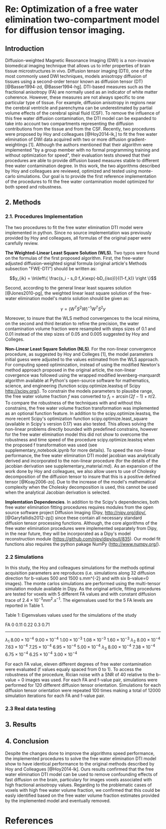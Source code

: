 # Re: Optimization of a free water elimination two-compartment model for diffusion tensor imaging.

## Introduction

Diffusion-weighted Magnetic Resonance Imaging (DWI) is a non-invasive biomedical
imaging technique that allows us to infer properties of brain tissue
microstructures in vivo. Diffusion tensor imaging (DTI), one of the most
commonly used DWI techniques, models anisotropy diffusion of tissues using a
second-order tensor known as diffusion tensor (DT) [@Basser1994-zd, @Basser1994-hg]. DTI-based measures such as the fractional anisotropy (FA) are
normally used as an indicator of white matter coherence. However, these measures
are not always specific to one particular type of tissue. For example, diffusion
anisotropy in regions near the cerebral ventricle and parenchyma can be
underestimated by partial volume effects of the cerebral spinal fluid (CSF). To
remove the influence of this free water diffusion contamination, the DTI model
can be expanded to take into account two compartments representing the diffusion
contributions from the tissue and from the CSF. Recently, two procedures were
proposed by Hoy and colleagues [@Hoy2014-lk,] to fit the free water elimination of
DWI data acquired with two or more diffusion gradient-weightings [1]. Although
the authors mentioned that their algorithm were implemented "by a group member
with no formal programming training and without optimization for speed", their
evaluation tests showed that their procedures are able to provide diffusion
based measures stable to different free water contamination degree. In this
work, the two algorithms described by Hoy and colleagues are reviewed, optimized
and tested using monte-carlo simulations. Our goal is to provide the first
reference implementation of the procedures to fit the free water contamination
model optimized for both speed and robustness.

## 2. Methods

### 2.1. Procedures Implementation
The two procedures to fit the free water elimination DTI model were implemented
in python. Since no source implementation was previously provided by Hoy and
colleagues, all formulas of the original paper were carefully review.

**The Weighted-Linear Least Square Solution (WLS).** Two typos were found
on the formulas of the first proposed algorithm. First, the free-water adjusted
diffusion-weighted signal formula (original article's Methods subsection
"FWE-DTI") should be written as:

$$y_{ik} = \ln\left\{ \frac{s_i - s_0 f_k\exp(-bD_{iso})}{(1-f_k)} \right \}$$

Second, according to the general linear least squares solution [@Jones2010-pg],
the weighted linear least square solution of the free-water elimination model's
matrix solution should be given as:

$$\gamma = (W^TS^2W)^{-1}W^{T}S^{2}y$$

Moreover, to insure that the WLS method convergences to the local minima,
on the second and third iteration to refine the precision, the water
contamination volume fraction were resampled with steps sizes of 0.1 and 0.01
instead of the step sizes of 0.05 and 0.005 suggested by Hoy and Colleges.

**Non-Linear Least Square Solution (NLS)**. For the non-linear convergence
procedure, as suggested by Hoy and Colleges [1], the model parameters initial
guess were adjusted to the values estimated from the WLS approach. For computing
speed optiminzation, instead of using the modified Newton's method approach
proposed in the original article, the non-linear covergence was followed using
the wrapped modified levenberg-marquardt algorithm available at Python's
open-source software for mathematics, science, and engineering
(function scipy.optimize.leastsq of Scipy http://scipy.org/). To constrain the
models parameters to plausibe range, the free water volume fraction $f$ was
converted to $f_t = \arcsin (2f-1) + \pi / 2$. To compare the robustness of the
techniques with and without this constrains, the free water volume fraction
transformation was implemented as an optional function feature. In addition to
the scipy.optimize.leastsq, the more recent Scipy's optimization function
scipy.optimize.least_square (available in Scipy's version 0.17) was also tested.
This allows solving the non-linear problems directly bounded with predefined
constrains, however for the free water elimination model this did not show to
overcome the robustness and time speed of the procedure scipy.optimize.leastsq
when the proposed f transformation was used (see supplementary_notebook.ipynb
for more details). To speed the non-linear performance, the free water
elimination DTI model jacobian was analytically derived and incorporated to the
non-linear procedure (for the details of the jacobian derivation see
supplementary_material.md). As an expansion of the work done by Hoy and
colleagues, we also allow users to use of Cholesky decomposition of the
diffusion tensor to insure that this is a positive defined tensor
[@Koay2006-zo]. Due to the increase of the model's mathematical complexity when
the Cholesky decomposition is used, this cannot be used when the analytical
Jacobian derivation is selected.

**Implemtation Dependencies**. In addition to the Scipy's dependencies, both
free water elimination fitting procedures requires modules from the open source
software project Diffusion Imaging (Dipy, http://nipy.org/dipy/,  [@Garyfallidis2012-zp]) since these contain all necessary standard diffusion
tensor processing functions. Although, the core algorithms of the free water
elimination procedures were implemented separately from Dipy, in the near
future, they will be incorporated as a Dipy's model reconstruction module
(https://github.com/nipy/dipy/pull/835). Our model fit functions also requires
the python pakage NumPy (http://www.numpy.org/).

### 2.2 Simulations
In this study, the Hoy and colleagues simulations for the methods optimal
acquisition parameters are reproduces (i.e. simulations along 32 diffusion
direction for b-values 500 and 1500 s.mm^{-2} and with six b-value=0 images).
The monte carlos simulations are performed using the multi-tensor simulation
module available in Dipy. As the original article, fitting procedures are
tested for voxels with 5 different FA values and with constant diffusion trace
of $2.4 \times 10^{-3} mm^{2}.s^{-1}$. The eigenvalues used for the 5 FA levels
are reported in Table 1.

Table 1: Eigenvalues values used for the simulations of the study

FA            0                      0.11                   0.22                   0.3                    0.71
------------ ---------------------- ---------------------- ---------------------- ---------------------- ----------------------
$\lambda_1$  $8.00 \times 10^{-4}$  $9.00 \times 10^{-4}$  $1.00 \times 10^{-3}$  $1.08 \times 10^{-3}$  $1.60 \times 10^{-3}$
$\lambda_2$  $8.00 \times 10^{-4}$  $7.63 \times 10^{-4}$  $7.25 \times 10^{-4}$  $6.95 \times 10^{-4}$  $5.00 \times 10^{-4}$
$\lambda_3$  $8.00 \times 10^{-4}$  $7.38 \times 10^{-4}$  $6.75 \times 10^{-4}$  $6.25 \times 10^{-4}$  $3.00 \times 10^{-4}$


For each FA value, eleven different degrees of free water contamination were
evaluated (f values equaly spaced from 0 to 1). To access the robustness of the
procedure, Rician noise with a SNR of 40 relative to the b-value = 0 images was
used. For each FA and f-value pair, simulations were performed for 120
different  diffusion tensor orientation. Simulations for each diffusion tensor
orientation were repeated 100 times making a total of 12000 simulation
iterations for each FA and f-value pair.

### 2.3 Real data testing

## 3. Results


## 4. Conclusion

Despite the changes done to improve the algorithms speed performance, the
implemented procedures to solve the free water elimination DTI model show to
have identical performance to the original methods described by Hoy and
Colleagues [@Hoy2014-lk]. Ours results confirmed that the free water elimination
DTI model can be used to remove confounding effects of fast diffusion on the
brain, particulary for images voxels associated with high fractional anisotropy
values. Regarding to the problematic cases of voxels with high free water volume
fraction, we confirmed that this could be easly identified based on the free
water volume fraction estimates provided by the implemented model and eventually
removed.

# References

